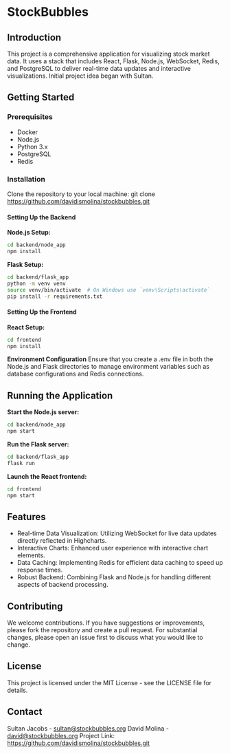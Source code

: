 # StockBubbles

## Introduction
This project is a comprehensive application for visualizing stock market data. It uses a stack that includes React, Flask, Node.js, WebSocket, Redis, and PostgreSQL to deliver real-time data updates and interactive visualizations. Initial project idea began with Sultan.

## Getting Started

### Prerequisites
- Docker
- Node.js
- Python 3.x
- PostgreSQL
- Redis

### Installation
Clone the repository to your local machine:
git clone https://github.com/davidismolina/stockbubbles.git

#### Setting Up the Backend
**Node.js Setup:**
```bash
cd backend/node_app
npm install
```

**Flask Setup:**
```bash
cd backend/flask_app
python -m venv venv
source venv/bin/activate  # On Windows use `venv\Scripts\activate`
pip install -r requirements.txt
```

#### Setting Up the Frontend
**React Setup:**
```bash
cd frontend
npm install
```

**Environment Configuration**
Ensure that you create a .env file in both the Node.js and Flask directories to manage environment variables such as database configurations and Redis connections.

## Running the Application
**Start the Node.js server:**

```bash
cd backend/node_app
npm start
```

**Run the Flask server:**

```bash
cd backend/flask_app
flask run
```

**Launch the React frontend:**

```bash
cd frontend
npm start
```


## Features
- Real-time Data Visualization: Utilizing WebSocket for live data updates directly reflected in Highcharts.
- Interactive Charts: Enhanced user experience with interactive chart elements.
- Data Caching: Implementing Redis for efficient data caching to speed up response times.
- Robust Backend: Combining Flask and Node.js for handling different aspects of backend processing.

## Contributing
We welcome contributions. If you have suggestions or improvements, please fork the repository and create a pull request. For substantial changes, please open an issue first to discuss what you would like to change.

## License
This project is licensed under the MIT License - see the LICENSE file for details.

## Contact
Sultan Jacobs - sultan@stockbubbles.org
David Molina - david@stockbubbles.org
Project Link: https://github.com/davidismolina/stockbubbles.git
